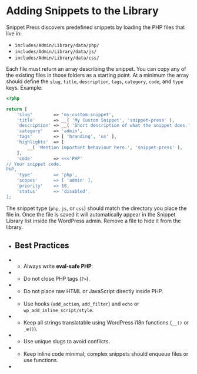 ﻿# Adding Snippets to the Library

Snippet Press discovers predefined snippets by loading the PHP files that live in:

- `includes/Admin/Library/data/php/`
- `includes/Admin/Library/data/js/`
- `includes/Admin/Library/data/css/`

Each file must return an array describing the snippet. You can copy any of the existing
files in those folders as a starting point. At a minimum the array should define the
`slug`, `title`, `description`, `tags`, `category`, `code`, and `type` keys. Example:

```php
<?php

return [
    'slug'        => 'my-custom-snippet',
    'title'       => __( 'My Custom Snippet', 'snippet-press' ),
    'description' => __( 'Short description of what the snippet does.', 'snippet-press' ),
    'category'    => 'admin',
    'tags'        => [ 'branding', 'ux' ],
    'highlights'  => [
        __( 'Mention important behaviour here.', 'snippet-press' ),
    ],
    'code'        => <<<'PHP'
// Your snippet code.
PHP,
    'type'        => 'php',
    'scopes'      => [ 'admin' ],
    'priority'    => 10,
    'status'      => 'disabled',
];
```

The snippet type (`php`, `js`, or `css`) should match the directory you place the file in.
Once the file is saved it will automatically appear in the Snippet Library list inside
the WordPress admin. Remove a file to hide it from the library.

* ## Best Practices
 * - Always write **eval-safe PHP**:
 *   - Do not close PHP tags (`?>`).
 *   - Do not place raw HTML or JavaScript directly inside PHP.
 *   - Use hooks (`add_action`, `add_filter`) and `echo` or `wp_add_inline_script/style`.
 * - Keep all strings translatable using WordPress i18n functions (`__()` or `_e()`).
 * - Use unique slugs to avoid conflicts.
 * - Keep inline code minimal; complex snippets should enqueue files or use functions.
 *
